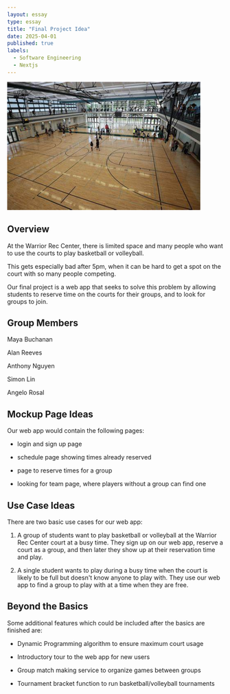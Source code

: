 ```yaml
---
layout: essay
type: essay
title: "Final Project Idea"
date: 2025-04-01
published: true
labels:
  - Software Engineering
  - Nextjs
---
```


<img width="450" class="rounded float-start pe-4" src="../img/finalProject/UHCourt.jpg">

## Overview ##
At the Warrior Rec Center, there is limited space and many people who want to use the courts to play basketball or volleyball. 

This gets especially bad after 5pm, when it can be hard to get a spot on the court with so many people competing. 

Our final project is a web app that seeks to solve this problem by allowing students to reserve time on the courts for their groups, and to look for groups to join.


## Group Members ##
Maya Buchanan

Alan Reeves

Anthony Nguyen

Simon Lin

Angelo Rosal


## Mockup Page Ideas ##
Our web app would contain the following pages:

- login and sign up page

- schedule page showing times already reserved

- page to reserve times for a group

- looking for team page, where players without a group can find one


## Use Case Ideas ##
There are two basic use cases for our web app:

1) A group of students want to play basketball or volleyball at the Warrior Rec Center court at a busy time. They sign up on our web app, reserve a court as a group, and then later they show up at their reservation time and play.

2) A single student wants to play during a busy time when the court is likely to be full but doesn't know anyone to play with. They use our web app to find a group to play with at a time when they are free.

## Beyond the Basics ##
Some additional features which could be included after the basics are finished are:

- Dynamic Programming algorithm to ensure maximum court usage

- Introductory tour to the web app for new users

- Group match making service to organize games between groups

- Tournament bracket function to run basketball/volleyball tournaments